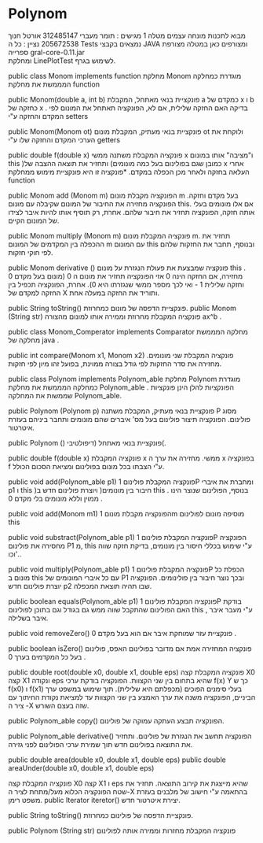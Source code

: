 # Polynom

מבוא לתכנות מונחה עצמים מטלה 1
מגישים :
תומר מעברי 312485147
אורטל חנוך 205672538
נציין : כל ה Tests נמצאים בקבצי JAVA ומצורפים כאן במטלה
         מצורפת ספרייה gral-core-0.11.jar  
         ומחלקת LinePlotTest לשימוש בגרף.

public class Monom implements function
מחלקת Monom מוגדרת כמחלקה המממשת את מחלקת function

public Monom(double a, int b)
פונקציית בנאי מאתחל, המקבלת a כמקדם של x ו b כחזקה של x .
בדיקה האם החזקה שלילית, אם לא, הפונקציה תאתחל את המונום לפי המקדם והחזקה ע"י  setters

public Monom(Monom ot)
פונקציית בנאי מעתיק, המקבלת מונום ot ולוקחת את הערכי המקדם והחזקה שלו ע"י getters

public double f(double x)
פונקציה המקבלת משתנה ממשי x ו"מציבה" אותו במונום this )כמובן שגם בפולינום בעל כמה מונומים)
ותחזיר את תוצאה ההצבה של x אחרי העלאה בחזקה ולאחר מכן הכפלה במקדם.
*פונקציה זו היא פונקציית מימוש ממחלקת  function

public Monom add (Monom m)
הפונקציה מקבלת מונום m בעל מקדם וחזקה.
הפונקציה מחזירה את החיבור של המונום שקיבלה עם מונום   this.
אם אלו מונומים בעלי אותה חזקה, הפונקציה תחזיר את חיבור שלהם. אחרת, רק תוסיף אותו להיות איבר לצידו של המונום הקיים.

public Monom multiply (Monom m)
פונקציה המקבלת מונום   m.
תחזיר את ההכפלה בין המקדמים של המונום m עם המונום this ובנוסף, תחבר את החזקות שלהם לפי חוקי חזקות.

public Monom derivative ()
פונקציה שמבצעת את פעולת הנגזרת על מונום this  .
מחזירה, אם החזקה הינה 0 אזי הפונקציה תחזיר את מונום ה 0 (מונום בעל מקדם 0 וחזקה שלילית 1 - ואי לכך מספר ממשי שנגזרתו היא 0).
אחרת, הפונקציה תכפיל בין החזקה למקדם של X ותוריד את החזקה במעלה אחת.

public String toString()
פונקציית הדפסה של מונום כמחרוזת.
public Monom (String str)
פונקציה המקבלת מחרוזת וממירה אותו למונום מהצורה ax^b .

public class Monom_Comperator implements Comparator<Monom>
מחלקה המממשת מחלקה של    java .

public int compare(Monom x1, Monom x2)
פונקציה המקבלת שני מונומים.
מחזירה את סדר החזקות לפי גודל בצורה ממוינת, בפועל זהו מיון לפי חזקות.


public class Polynom implements Polynom_able
מחלקת Polynom מוגדרת כמחלקה המממשת את מחלקת  Polynom_able .
הפונקציות להלן הינן פונקציות שממשות את המחלקה   Polynom_able.

public Polynom (Polynom p)
פונקציית בנאי מעתיק, המקבלת משתנה P מסוג פולינום.
הפונקציה תיצור פולינום בעל מס' איברים שהם מונומים ותחבר ביניהם בעזרת איטרטור.

public Polynom ()
פונקציית בנאי מאתחל (דיפולטיבי(.

public double f(double x)
פונקציה המקבלת x ממשי.
מחזירה את ערך ה x בפונקציה f ע"י הצבתו בכל מונום בפולינום ומציאת הסכום הכולל.

public void add(Polynom_able p1)
פונקציה המקבלת פולינום    1P 
ומחברת את איברי p1 ו this )חיבור בין מונומים( ויוצרת פולינום חדש ב   this .
בנוסף, הפולינום שנוצר הינו ממוין וללא מונומים בלי מקדם 0 .

public void add(Monom m1)
הפונקציה מקבלת מונום 1m
מוסיפה מונום לפולינום  this





public void substract(Polynom_able p1)
פונקציה המקבלת פולינום 1P
הפונקציה מחסירה את פולינום P1 מ, this ע"י שימוש בכללי חיסור בין מונומים, בדיקת חזקה שווה וכו'..

public void multiply(Polynom_able p1)
פונקציה המקבלת פולינום 1P
הכפלת כל מונום ב this עם כל איברי המונומים של P1 ובכך נוצר חיבור בין פולינומים.
הפונקציה יוצרת פולינום חדש p2 שבו תהיה תוצאת המכפלה.

public boolean equals(Polynom_able p1)
פונקציה המקבלת פולינום 1P
בודקת האם הפולינום שהתקבל שווה ממש גם בגודל וגם בתוכן לפולינום this , ע"י מעבר איבר איבר בשלילה.

public void removeZero()
פונקציית עזר שמוחקת איבר אם הוא בעל מקדם 0 .

public boolean isZero()
פונקציה המחזירה אמת אם מדובר בפולינום האפס, פולינום בעל כל המקדמים בערך 0 .


public double root(double x0, double x1, double eps)
פונקציה המקבלת קצה X0 קצה X1 ונקודה eps שהיא בתחום בין שני הקצוות.
הפונקציה בודקת ערכי  f(x)  Y  כך ש f(x0) ו f(x1) בעלי סימנים הפוכים (מכפלתם היא שלילית).
תוך שימוש במשפט ערך הביניים, הפונקציה משנה את ערך האמצע בין שני הקצוות עד למציאת נקודת החיתוך עם ציר ה -X שזה בעצם השורש.

public Polynom_able copy()
הפונקציה תבצע העתקה עמוקה של פולינום.

public Polynom_able derivative()
הפונקציה תחשב את הנגזרת של פולינום.
ותחזיר את התוצאה בפולינום חדש תוך שמירת ערכי הפולינום לפני גזירה.


public double area(double x0, double x1, double eps)
public double areaUnder(double x0, double x1, double eps)

פונקציה המקבלת קצה X0 קצה X1 ו eps שהיא מייצגת את קירוב התוצאה.
תחזיר את שטח הפונקציה הכלוא מעל/מתחת לציר ה-X בהתאמה ע"י חישוב של מלבנים בעזרת משפט רימן.
public Iterator<Monom> iteretor()
יצירת איטרטור חדש.

public String toString()
פונקציית הדפסה של פולינום כמחרוזת.

public Polynom (String str)
פונקציה המקבלת מחזרות וממירה אותה לפולינום
